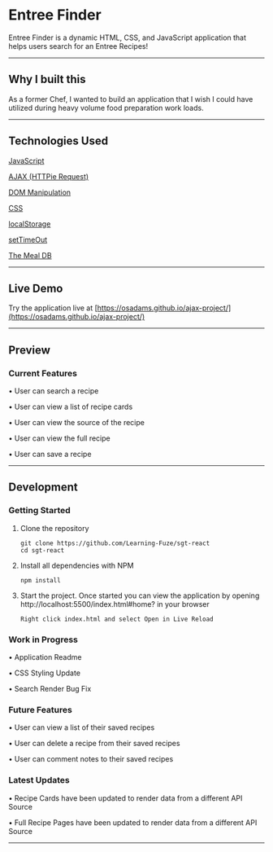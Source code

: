# Entree Finder

Entree Finder is a dynamic HTML, CSS, and JavaScript application that helps users search for an Entree Recipes!

***

## Why I built this

As a former Chef, I wanted to build an application that I wish I could have utilized during heavy volume food preparation work loads.

***

## Technologies Used

[JavaScript](https://developer.mozilla.org/en-US/docs/Web/javascript)

[AJAX (HTTPie Request)](https://developer.mozilla.org/en-US/docs/Glossary/Ajax)

[DOM Manipulation](https://developer.mozilla.org/en-US/docs/Learn/JavaScript/Client-side_web_APIs/Manipulating_documents)

[CSS](https://developer.mozilla.org/en-US/docs/Web/CSS)

[localStorage](https://developer.mozilla.org/en-US/docs/Web/API/Window/localStorage)

[setTimeOut](https://developer.mozilla.org/en-US/docs/Web/API/setTimeout)

[The Meal DB](https://www.themealdb.com/)

***

## Live Demo

Try the application live at [https://osadams.github.io/ajax-project/](https://osadams.github.io/ajax-project/)

***

## Preview


### Current Features

• User can search a recipe

• User can view a list of recipe cards

• User can view the source of the recipe

• User can view the full recipe

• User can save a recipe

***

## Development

### Getting Started

1. Clone the repository

    ```shell
    git clone https://github.com/Learning-Fuze/sgt-react
    cd sgt-react
    ```

2. Install all dependencies with NPM

    ```shell
    npm install
    ```

3. Start the project. Once started you can view the application by opening http://localhost:5500/index.html#home? in your browser

    ```vscode
    Right click index.html and select Open in Live Reload
    ```

### Work in Progress

• Application Readme

• CSS Styling Update

• Search Render Bug Fix

### Future Features

• User can view a list of their saved recipes

• User can delete a recipe from their saved recipes

• User can comment notes to their saved recipes

### Latest Updates

• Recipe Cards have been updated to render data from a different API Source

• Full Recipe Pages have been updated to render data from a different API Source

***
